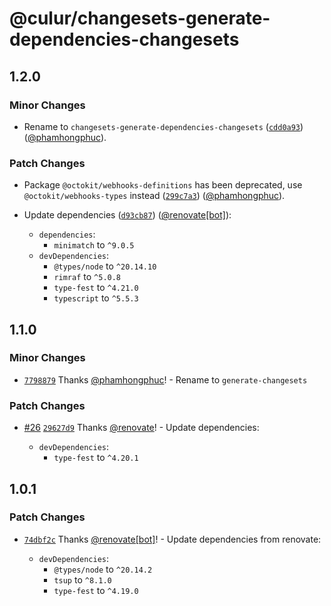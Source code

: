 # @culur/changesets-generate-dependencies-changesets

## 1.2.0

### Minor Changes

- Rename to `changesets-generate-dependencies-changesets` ([`cdd0a93`](https://github.com/culur/culur/commit/cdd0a933a5cf163a78784874a9299d9bfc7dbffb)) ([@phamhongphuc](https://github.com/phamhongphuc)).

### Patch Changes

- Package `@octokit/webhooks-definitions` has been deprecated, use `@octokit/webhooks-types` instead ([`299c7a3`](https://github.com/culur/culur/commit/299c7a34457a532abcc86506c5a3d390bfc48f90)) ([@phamhongphuc](https://github.com/phamhongphuc)).

- Update dependencies ([`d93cb87`](https://github.com/culur/culur/commit/d93cb876849a7fecd690372b0fd801eabe75eb4a)) ([@renovate[bot]](https://github.com/renovate%5Bbot%5D)):

  - `dependencies`:
    - `minimatch` to `^9.0.5`
  - `devDependencies`:
    - `@types/node` to `^20.14.10`
    - `rimraf` to `^5.0.8`
    - `type-fest` to `^4.21.0`
    - `typescript` to `^5.5.3`

## 1.1.0

### Minor Changes

- [`7798879`](https://github.com/culur/culur/commit/77988797484b47af773475d0b4e91030244f018a) Thanks [@phamhongphuc](https://github.com/phamhongphuc)! - Rename to `generate-changesets`

### Patch Changes

- [#26](https://github.com/culur/culur/pull/26) [`29627d9`](https://github.com/culur/culur/commit/29627d9f3d8966a6010e89fb79c61efd9aa3ba69) Thanks [@renovate](https://github.com/apps/renovate)! - Update dependencies:

  - `devDependencies`:
    - `type-fest` to `^4.20.1`

## 1.0.1

### Patch Changes

- [`74dbf2c`](https://github.com/culur/culur/commit/74dbf2c0050b30e9289aa7879c4cbb9ac103f4d3) Thanks [@renovate[bot]](https://github.com/renovate%5Bbot%5D)! - Update dependencies from renovate:

  - `devDependencies`:
    - `@types/node` to `^20.14.2`
    - `tsup` to `^8.1.0`
    - `type-fest` to `^4.19.0`
